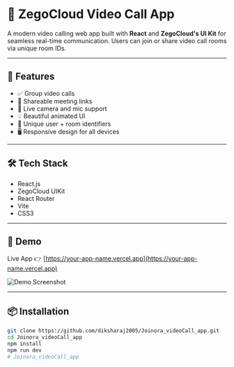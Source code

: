 # 🔵 ZegoCloud Video Call App

A modern video calling web app built with **React** and **ZegoCloud's UI Kit** for seamless real-time communication. Users can join or share video call rooms via unique room IDs.

---

## 🚀 Features

- ✅ Group video calls
- 🔗 Shareable meeting links
- 🎥 Live camera and mic support
- 💡 Beautiful animated UI
- 🔐 Unique user + room identifiers
- 🖥️ Responsive design for all devices

---

## 🛠️ Tech Stack

- React.js
- ZegoCloud UIKit
- React Router
- Vite
- CSS3

---

## 📸 Demo

Live App 👉 [https://your-app-name.vercel.app](https://your-app-name.vercel.app)

![Demo Screenshot](./screenshot.png) <!-- Optional: Include if you have one -->

---

## 📦 Installation

```bash
git clone https://github.com/diksharaj2005/Joinora_videoCall_app.git
cd Joinora_videoCall_app
npm install
npm run dev
#   J o i n o r a _ v i d e o C a l l _ a p p  
 